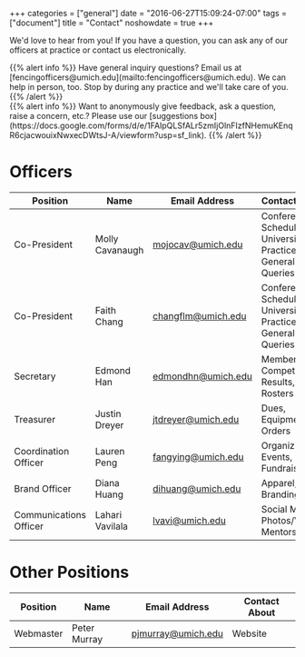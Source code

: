 +++
categories = ["general"]
date = "2016-06-27T15:09:24-07:00"
tags = ["document"]
title = "Contact"
noshowdate = true
+++

We'd love to hear from you! If you have a question, you can ask any of our officers at practice or contact us electronically.

<div class="container-fluid">
    <div class="row">

<div class="col-md-6">
{{% alert info %}}
Have general inquiry questions?
Email us at [fencingofficers@umich.edu](mailto:fencingofficers@umich.edu).
We can help in person, too. Stop by during any practice and we'll take care of you.
{{% /alert %}}
</div>

<div class="col-md-6">
{{% alert info %}}
Want to anonymously give feedback, ask a question, raise a concern, etc.?
Please use our [suggestions box](https://docs.google.com/forms/d/e/1FAIpQLSfALr5zmIjOlnFIzfNHemuKEnqR6cjacwouixNwxecDWtsJ-A/viewform?usp=sf_link).
{{% /alert %}}
</div>
</div>
</div>


# Officers
| Position               | Name            | Email Address                                   | Contact About                            |
|------------------------|-----------------|-------------------------------------------------|------------------------------------------|
| Co-President           | Molly Cavanaugh | [mojocav@umich.edu](mailto:mojocav@umich.edu)   | Conference(s), Schedule, University Info, Practice, General Queries                |
| Co-President           | Faith Chang     | [changflm@umich.edu](mailto:changflm@umich.edu) | Conference(s), Schedule, University Info, Practice, General Queries |
| Secretary              | Edmond Han      | [edmondhn@umich.edu](mailto:edmondhn@umich.edu) | Membership, Competition Results, Rosters |
| Treasurer              | Justin Dreyer   | [jtdreyer@umich.edu](mailto:jtdreyer@umich.edu) | Dues, Equipment Orders                   |
| Coordination Officer   | Lauren Peng     | [fangying@umich.edu](mailto:fangying@umich.edu) | Organizing Events, Fundraisers           |
| Brand Officer          | Diana Huang     | [dihuang@umich.edu](mailto:dihuang@umich.edu)   | Apparel, Branding                        |
| Communications Officer | Lahari Vavilala | [lvavi@umich.edu](mailto:lvavi@umich.edu)       | Social Media, Photos/Videos, Mentorship  |

# Other Positions
| Position               | Name            | Email Address                                   | Contact About                            |
|------------------------|-----------------|-------------------------------------------------|------------------------------------------|
| Webmaster              | Peter Murray    | [pjmurray@umich.edu](mailto:pjmurray@umich.edu) | Website                                  |
